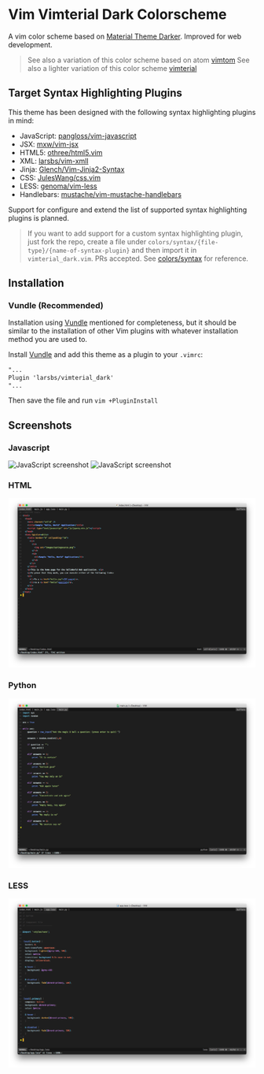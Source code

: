 # Vim Vimterial Dark Colorscheme

A vim color scheme based on [Material Theme Darker](http://equinusocio.github.io/material-theme). Improved for web development.

> See also a variation of this color scheme based on atom [vimtom](https://github.com/larsbs/vimtom)
> See also a lighter variation of this color scheme [vimterial](https://github.com/larsbs/vimterial)

## Target Syntax Highlighting Plugins

This theme has been designed with the following syntax highlighting plugins in mind:

 * JavaScript: [pangloss/vim-javascript](http://equinusocio.github.io/material-theme)
 * JSX: [mxw/vim-jsx](https://github.com/mxw/vim-jsx)
 * HTML5: [othree/html5.vim](https://github.com/othree/html5.vim)
 * XML: [larsbs/vim-xmll](https://github.com/larsbs/vim-xmll)
 * Jinja: [Glench/Vim-Jinja2-Syntax](https://github.com/Glench/Vim-Jinja2-Syntax)
 * CSS: [JulesWang/css.vim](https://github.com/JulesWang/css.vim)
 * LESS: [genoma/vim-less](https://github.com/genoma/vim-less)
 * Handlebars: [mustache/vim-mustache-handlebars](https://github.com/mustache/vim-mustache-handlebars)

Support for configure and extend the list of supported syntax highlighting plugins is planned.

> If you want to add support for a custom syntax highlighting plugin, just fork the repo, create a file under `colors/syntax/{file-type}/{name-of-syntax-plugin}` and then import it in `vimterial_dark.vim`. PRs accepted. See [colors/syntax](colors/syntax) for reference.

## Installation

### Vundle (Recommended)

Installation using [Vundle](https://github.com/VundleVim/Vundle.vim) mentioned for completeness, but it should be similar to the installation of other Vim plugins with whatever installation method you are used to.

Install [Vundle](https://github.com/VundleVim/Vundle.vim) and add this theme as a plugin to your `.vimrc`:

```vim
"...
Plugin 'larsbs/vimterial_dark'
"...
```

Then save the file and run `vim +PluginInstall`


## Screenshots

### Javascript

![JavaScript screenshot](screenshots/js1.png)
![JavaScript screenshot](screenshots/js2.png)

### HTML

![HTML screenshot](screenshots/html.png)

### Python

![Python screenshot](screenshots/py.png)

### LESS

![LESS screenshot](screenshots/less.png)
